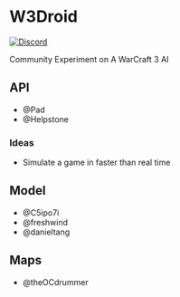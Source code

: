 # W3Droid
[![Discord](https://img.shields.io/discord/591914197219016707.svg?color=7289da&label=Project%20Discord&logo=discord&style=flat-square)](https://discord.gg/vpEv3HJ)

Community Experiment on A WarCraft 3 AI

## API 

- @Pad
- @Helpstone

### Ideas

- Simulate a game in faster than real time

## Model

- @C5ipo7i
- @freshwind
- @danieltang

## Maps

- @theOCdrummer
